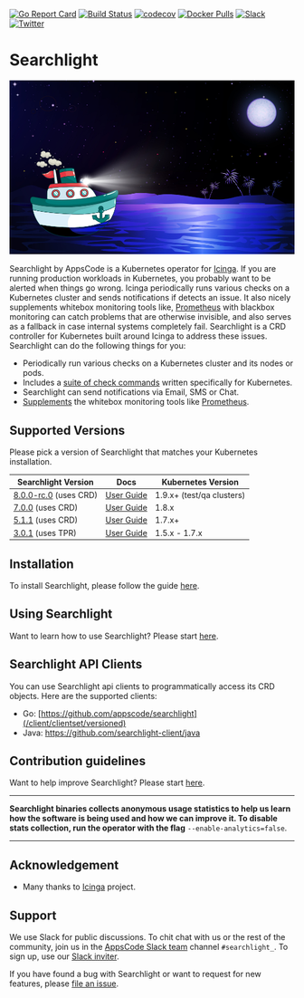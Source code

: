 [![Go Report Card](https://goreportcard.com/badge/github.com/appscode/searchlight)](https://goreportcard.com/report/github.com/appscode/searchlight)
[![Build Status](https://travis-ci.org/searchlight/searchlight.svg?branch=master)](https://travis-ci.org/searchlight/searchlight)
[![codecov](https://codecov.io/gh/searchlight/searchlight/branch/master/graph/badge.svg)](https://codecov.io/gh/searchlight/searchlight)
[![Docker Pulls](https://img.shields.io/docker/pulls/appscode/searchlight.svg)](https://hub.docker.com/r/appscode/searchlight/)
[![Slack](https://slack.appscode.com/badge.svg)](https://slack.appscode.com)
[![Twitter](https://img.shields.io/twitter/follow/appscodehq.svg?style=social&logo=twitter&label=Follow)](https://twitter.com/intent/follow?screen_name=AppsCodeHQ)

# Searchlight

<img src="/docs/images/cover.jpg">


Searchlight by AppsCode is a Kubernetes operator for [Icinga](https://www.icinga.com/). If you are running production workloads in Kubernetes, you probably want to be alerted when things go wrong. Icinga periodically runs various checks on a Kubernetes cluster and sends notifications if detects an issue. It also nicely supplements whitebox monitoring tools like, [Prometheus](https://prometheus.io/) with blackbox monitoring can catch problems that are otherwise invisible, and also serves as a fallback in case internal systems completely fail. Searchlight is a CRD controller for Kubernetes built around Icinga to address these issues. Searchlight can do the following things for you:

 - Periodically run various checks on a Kubernetes cluster and its nodes or pods.
 - Includes a [suite of check commands](/docs/reference/hyperalert/hyperalert.md) written specifically for Kubernetes.
 - Searchlight can send notifications via Email, SMS or Chat.
 - [Supplements](https://prometheus.io/docs/practices/alerting/#metamonitoring) the whitebox monitoring tools like [Prometheus](https://prometheus.io).

## Supported Versions
Please pick a version of Searchlight that matches your Kubernetes installation.

| Searchlight Version                                                                      | Docs                                                                       | Kubernetes Version |
|------------------------------------------------------------------------------------------|----------------------------------------------------------------------------|--------------------|
| [8.0.0-rc.0](https://github.com/appscode/searchlight/releases/tag/8.0.0-rc.0) (uses CRD) | [User Guide](https://appscode.com/products/searchlight/8.0.0-rc.0/welcome/)| 1.9.x+ (test/qa clusters) |
| [7.0.0](https://github.com/appscode/searchlight/releases/tag/7.0.0) (uses CRD)           | [User Guide](https://appscode.com/products/searchlight/7.0.0/welcome/)     | 1.8.x              |
| [5.1.1](https://github.com/appscode/searchlight/releases/tag/5.1.1) (uses CRD)           | [User Guide](https://appscode.com/products/searchlight/5.1.1/welcome/)     | 1.7.x+             |
| [3.0.1](https://github.com/appscode/searchlight/releases/tag/3.0.1) (uses TPR)           | [User Guide](https://github.com/appscode/searchlight/tree/3.0.1/docs)      | 1.5.x - 1.7.x      |

## Installation
To install Searchlight, please follow the guide [here](https://appscode.com/products/searchlight/8.0.0-rc.0/setup/install).

## Using Searchlight
Want to learn how to use Searchlight? Please start [here](https://appscode.com/products/searchlight/8.0.0-rc.0).

## Searchlight API Clients
You can use Searchlight api clients to programmatically access its CRD objects. Here are the supported clients:

- Go: [https://github.com/appscode/searchlight](/client/clientset/versioned)
- Java: https://github.com/searchlight-client/java

## Contribution guidelines
Want to help improve Searchlight? Please start [here](https://appscode.com/products/searchlight/8.0.0-rc.0/welcome/contributing).

---

**Searchlight binaries collects anonymous usage statistics to help us learn how the software is being used and
how we can improve it. To disable stats collection, run the operator with the flag** `--enable-analytics=false`.

---

## Acknowledgement
 - Many thanks to [Icinga](https://www.icinga.com/) project.

## Support
We use Slack for public discussions. To chit chat with us or the rest of the community, join us in the [AppsCode Slack team](https://appscode.slack.com/messages/C8M7LT2QK/details/) channel `#searchlight_`. To sign up, use our [Slack inviter](https://slack.appscode.com/).

If you have found a bug with Searchlight or want to request for new features, please [file an issue](https://github.com/appscode/searchlight/issues/new).

